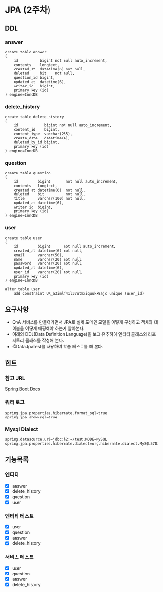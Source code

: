 # JPA (2주차)
## DDL
### answer
``` mysql
create table answer
(
    id          bigint not null auto_increment,
    contents    longtext,
    created_at  datetime(6) not null,
    deleted     bit    not null,
    question_id bigint,
    updated_at  datetime(6),
    writer_id   bigint,
    primary key (id)
) engine=InnoDB
```
### delete_history
``` mysql
create table delete_history
(
    id            bigint not null auto_increment,
    content_id    bigint,
    content_type  varchar(255),
    create_date   datetime(6),
    deleted_by_id bigint,
    primary key (id)
) engine=InnoDB
```
### question
``` mysql
create table question
(
    id         bigint       not null auto_increment,
    contents   longtext,
    created_at datetime(6)  not null,
    deleted    bit          not null,
    title      varchar(100) not null,
    updated_at datetime(6),
    writer_id  bigint,
    primary key (id)
) engine=InnoDB
```
### user
``` mysql
create table user
(
    id         bigint      not null auto_increment,
    created_at datetime(6) not null,
    email      varchar(50),
    name       varchar(20) not null,
    password   varchar(20) not null,
    updated_at datetime(6),
    user_id    varchar(20) not null,
    primary key (id)
) engine=InnoDB

alter table user
    add constraint UK_a3imlf41l37utmxiquukk8ajc unique (user_id)
```

## 요구사항
* QnA 서비스를 만들어가면서 JPA로 실제 도메인 모델을 어떻게 구성하고 객체와 테이블을 어떻게 매핑해야 하는지 알아본다.
* 아래의 DDL(Data Definition Language)을 보고 유추하여 엔티티 클래스와 리포지토리 클래스를 작성해 본다.
* @DataJpaTest를 사용하여 학습 테스트를 해 본다.

## 힌트
### 참고 URL
[Spring Boot Docs](https://docs.spring.io/spring-boot/docs/current/reference/htmlsingle/#features.testing.spring-boot-applications.autoconfigured-spring-data-jpa)
### 쿼리 로그
``` 
spring.jpa.properties.hibernate.format_sql=true
spring.jpa.show-sql=true
```
### Mysql Dialect
```
spring.datasource.url=jdbc:h2:~/test;MODE=MySQL
spring.jpa.properties.hibernate.dialect=org.hibernate.dialect.MySQL57Dialect
```

## 기능목록
### 엔티티
- [X] answer
- [X] delete_history
- [X] question
- [X] user

### 엔티티 테스트
- [X] user
- [X] question
- [X] answer
- [X] delete_history

### 서비스 테스트
- [X] user
- [X] question
- [X] answer
- [X] delete_history

